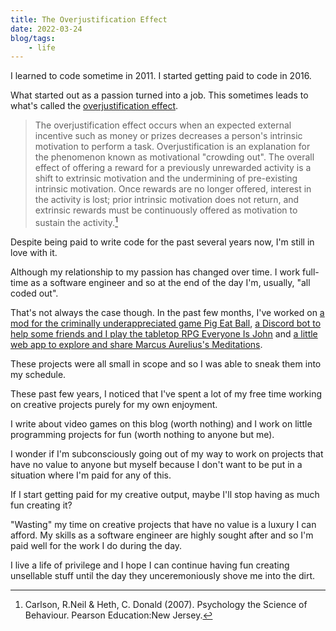 ```yaml
---
title: The Overjustification Effect
date: 2022-03-24
blog/tags:
    - life
---
```

I learned to code sometime in 2011. I started getting paid to code in 2016.

What started out as a passion turned into a job. This sometimes leads to what's called the [overjustification effect](https://en.wikipedia.org/wiki/Overjustification_effect).

> The overjustification effect occurs when an expected external incentive such as money or prizes decreases a person's intrinsic motivation to perform a task. Overjustification is an explanation for the phenomenon known as motivational "crowding out". The overall effect of offering a reward for a previously unrewarded activity is a shift to extrinsic motivation and the undermining of pre-existing intrinsic motivation. Once rewards are no longer offered, interest in the activity is lost; prior intrinsic motivation does not return, and extrinsic rewards must be continuously offered as motivation to sustain the activity.[^1]

Despite being paid to write code for the past several years now, I'm still in love with it.

Although my relationship to my passion has changed over time. I work full-time as a software engineer and so at the end of the day I'm, usually, "all coded out".

That's not always the case though. In the past few months, I've worked on [a mod for the criminally underappreciated game Pig Eat Ball](https://github.com/strategineer/speedrun-tools-peb), [a Discord bot to help some friends and I play the tabletop RPG Everyone Is John](https://github.com/strategineer/discord-bot) and [a little web app to explore and share Marcus Aurelius's Meditations](/blog/2022-01-26/).

These projects were all small in scope and so I was able to sneak them into my schedule.

These past few years, I noticed that I've spent a lot of my free time working on creative projects purely for my own enjoyment.

I write about video games on this blog (worth nothing) and I work on little programming projects for fun (worth nothing to anyone but me).

I wonder if I'm subconsciously going out of my way to work on projects that have no value to anyone but myself because I don't want to be put in a situation where I'm paid for any of this.

If I start getting paid for my creative output, maybe I'll stop having as much fun creating it?

"Wasting" my time on creative projects that have no value is a luxury I can afford. My skills as a software engineer are highly sought after and so I'm paid well for the work I do during the day.

I live a life of privilege and I hope I can continue having fun creating unsellable stuff until the day they unceremoniously shove me into the dirt.

[^1]: Carlson, R.Neil & Heth, C. Donald (2007). Psychology the Science of Behaviour. Pearson Education:New Jersey.
